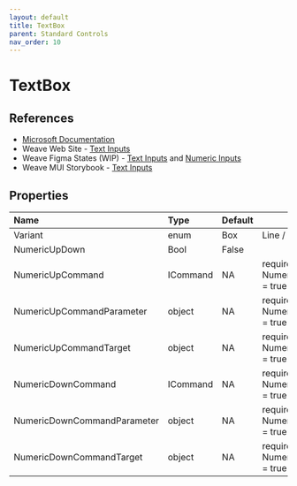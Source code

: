 ```yaml
---
layout: default
title: TextBox
parent: Standard Controls
nav_order: 10
---
```


# TextBox

## References
- [Microsoft Documentation](https://learn.microsoft.com/en-us/dotnet/desktop/wpf/controls/textbox?view=netframeworkdesktop-4.8&viewFallbackFrom=netdesktop-7.0)
- Weave Web Site - [Text Inputs](https://weave.autodesk.com/web/components/text-inputs)
- Weave Figma States (WIP) - [Text Inputs](https://www.figma.com/file/ALLi7jxsFfwlJKiXkz7YAa/2.0-dev-ref?type=design&node-id=788%3A90948&mode=dev) and [Numeric Inputs](https://www.figma.com/file/ALLi7jxsFfwlJKiXkz7YAa/2.0-dev-ref?type=design&node-id=807%3A125273&mode=dev)
- Weave MUI Storybook - [Text Inputs](https://pages.git.autodesk.com/design-system/weave-mui/?path=/story/components-textfield-text-inputs--default-story) 

## Properties

|**Name**|**Type**|**Default**||
|:-------------|:-------------|:-------------|:-------------|
|Variant|enum|Box| Line / Box |
|NumericUpDown|Bool|False||
|NumericUpCommand|ICommand|NA|required when NumericUpDown = true|
|NumericUpCommandParameter|object|NA|required when NumericUpDown = true|
|NumericUpCommandTarget|object|NA|required when NumericUpDown = true|
|NumericDownCommand|ICommand|NA|required when NumericUpDown = true|
|NumericDownCommandParameter|object|NA|required when NumericUpDown = true|
|NumericDownCommandTarget|object|NA|required when NumericUpDown = true|
